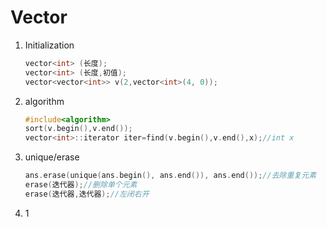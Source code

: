# Vector

1. Initialization

   ```c++
   vector<int> (长度);
   vector<int> (长度,初值);
   vector<vector<int>> v(2,vector<int>(4, 0));
   ```

2. algorithm

   ```c++
   #include<algorithm>
   sort(v.begin(),v.end());
   vector<int>::iterator iter=find(v.begin(),v.end(),x);//int x
   ```

3. unique/erase

   ```c++
   ans.erase(unique(ans.begin(), ans.end()), ans.end());//去除重复元素
   erase(迭代器);//删除单个元素
   erase(迭代器,迭代器);//左闭右开
   ```

4. 1